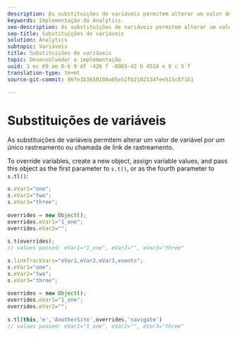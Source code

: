 ```yaml
---
description: As substituições de variáveis permitem alterar um valor de variável por um único rastreamento ou chamada de link de rastreamento.
keywords: Implementação do Analytics
seo-description: As substituições de variáveis permitem alterar um valor de variável por um único rastreamento ou chamada de link de rastreamento.
seo-title: Substituições de variáveis
solution: Analytics
subtopic: Variáveis
title: Substituições de variáveis
topic: Desenvolvedor e implementação
uuid: 3 ec 09 ae 8-b 9 df -426 f -8065-42 b 4518 e 6 c 5 f
translation-type: tm+mt
source-git-commit: 86fe1b3650100a05e52fb2102134fee515c871b1

---
```



# Substituições de variáveis

As substituições de variáveis permitem alterar um valor de variável por um único rastreamento ou chamada de link de rastreamento.

To override variables, create a new object, assign variable values, and pass this object as the first parameter to `s.t()`, or as the fourth parameter to `s.tl()`:

```js
s.eVar1="one"; 
s.eVar2="two"; 
s.eVar3="three"; 
  
overrides = new Object(); 
overrides.eVar1="1_one"; 
overrides.eVar2=""; 
  
s.t(overrides);  
// values passed: eVar1="1_one", eVar2="", eVar3="three"
```

```js
s.linkTrackVars="eVar1,eVar2,eVar3,events"; 
s.eVar1="one"; 
s.eVar2="two"; 
s.eVar3="three"; 
 
overrides = new Object(); 
overrides.eVar1="1_one"; 
overrides.eVar2=""; 
 
s.tl(this,'e','AnotherSite',overrides,'navigate')  
// values passed: eVar1="1_one", eVar2="", eVar3="three"
```

